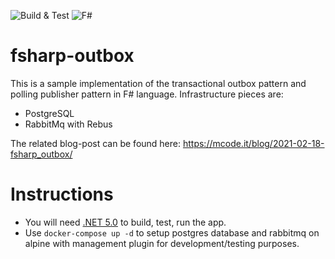 ![Build & Test](https://github.com/marcingolenia/fsharp-outbox/workflows/Build%20&%20Test/badge.svg) ![F#](https://img.shields.io/badge/Made%20with-F%23-blue)
# fsharp-outbox

This is a sample implementation of the transactional outbox pattern and polling publisher pattern in F# language. Infrastructure pieces are:
* PostgreSQL 
* RabbitMq with Rebus

The related blog-post can be found here: https://mcode.it/blog/2021-02-18-fsharp_outbox/ 

# Instructions
* You will need [.NET 5.0](https://dotnet.microsoft.com/download/dotnet/5.0) to build, test, run the app.
* Use `docker-compose up -d` to setup postgres database and rabbitmq on alpine with management plugin for development/testing purposes.

